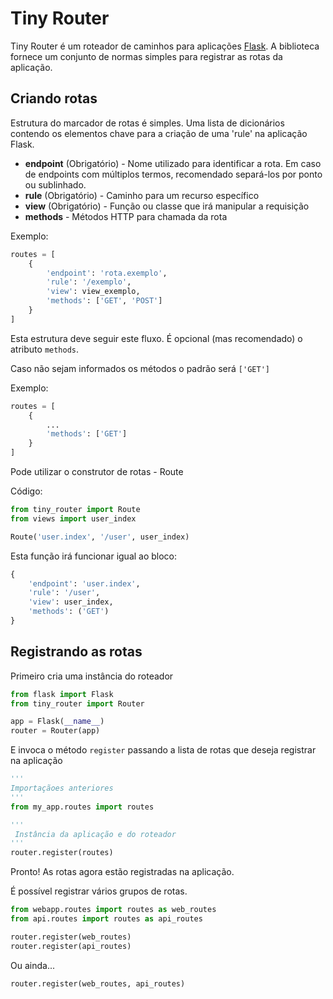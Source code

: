# Tiny Router
Tiny Router é um roteador de caminhos para aplicações [Flask](https://github.com/pallets/flask). A biblioteca fornece um conjunto de normas simples para registrar as rotas da aplicação.

## Criando rotas

Estrutura do marcador de rotas é simples. Uma lista de dicionários contendo os elementos chave para a criação de uma 'rule' na aplicação Flask.

* **endpoint** (Obrigatório) - Nome utilizado para identificar a rota. Em caso de endpoints com múltiplos termos, recomendado separá-los por ponto ou sublinhado.
* **rule** (Obrigatório) - Caminho para um recurso específico
* **view** (Obrigatório) - Função ou classe que irá manipular a requisição
* **methods** - Métodos HTTP para chamada da rota

Exemplo:
```python
routes = [
    {
        'endpoint': 'rota.exemplo',
        'rule': '/exemplo',
        'view': view_exemplo,
        'methods': ['GET', 'POST'] 
    }
]
```

Esta estrutura deve seguir este fluxo.
É opcional (mas recomendado) o atributo ```methods```.

Caso não sejam informados os métodos o padrão será ```['GET']```

Exemplo:
```python
routes = [
    {
        ...
        'methods': ['GET']
    }
]
```

Pode utilizar o construtor de rotas - Route

Código:
```python
from tiny_router import Route
from views import user_index

Route('user.index', '/user', user_index)
```
Esta função irá funcionar igual ao bloco:
```python
{
    'endpoint': 'user.index',
    'rule': '/user',
    'view': user_index,
    'methods': ('GET')
}
```

## Registrando as rotas
Primeiro cria uma instância do roteador
```python
from flask import Flask
from tiny_router import Router

app = Flask(__name__)
router = Router(app)
```

E invoca o método ```register``` passando a lista de rotas que deseja registrar na aplicação
```python
'''
Importaçãoes anteriores
'''
from my_app.routes import routes

'''
 Instância da aplicação e do roteador
'''
router.register(routes)
```

Pronto! As rotas agora estão registradas na aplicação.

É possível registrar vários grupos de rotas.
```python
from webapp.routes import routes as web_routes
from api.routes import routes as api_routes

router.register(web_routes)
router.register(api_routes)
```
Ou ainda...
```python
router.register(web_routes, api_routes)
```